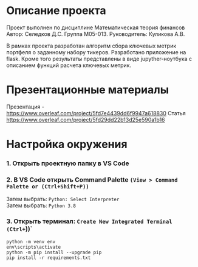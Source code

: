 # Описание проекта
Проект выполнен по дисциплине Математическая теория финансов
Автор: Селедков Д.С. Группа М05-013.
Руководитель: Куликова А.В. 

В рамках проекта разработан алгоритм сбора ключевых метрик портфеля о заданному набору тикеров. Разработано приложение на flask.
Кроме того результаты представлены в виде jupyther-ноутбука с описанием функций расчета ключевых метрик.

# Презентационные материалы

Презентация - https://www.overleaf.com/project/5fd7e4439dd6f9947a618830
Статья https://www.overleaf.com/project/5fd29dd22b13d25e590a1b16

# Настройка окружения

### 1. Открыть проектную папку в VS Code

### 2. В VS Code открыть Command Palette `(View > Command Palette or (Ctrl+Shift+P))`

Затем выбрать: `Python: Select Interpreter`  
Затем выбрать: `Python 3.8`  

### 3. Открыть терминал: `Create New Integrated Terminal (Ctrl+`))`  

``` 
python -m venv env
env\scripts\activate
python -m pip install --upgrade pip
pip install -r requirements.txt
```
